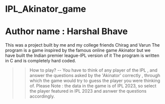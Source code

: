 # IPL_Akinator_game
# Author name : Harshal Bhave
This was a project built by me and my college friends Chirag and Varun 
The program is a game inspired by the famous online game Akinator but we have built the Indian premier league-IPL version of it
The program is written in C and is completely hard coded.
>> How to play? -- You have to think of any player of the IPL , and answer the questions asked by the 'Akinator'
                correctly , through which the game would try to guess the player you were thinking of.
Please Note : the data in the game is of IPL 2023, so select the player featured in IPL 2023 and asnwer the questions accordingly.
